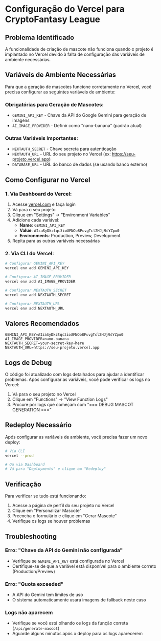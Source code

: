 # Configuração do Vercel para CryptoFantasy League

## Problema Identificado

A funcionalidade de criação de mascote não funciona quando o projeto é implantado no Vercel devido à falta de configuração das variáveis de ambiente necessárias.

## Variáveis de Ambiente Necessárias

Para que a geração de mascotes funcione corretamente no Vercel, você precisa configurar as seguintes variáveis de ambiente:

### Obrigatórias para Geração de Mascotes:
- `GEMINI_API_KEY` - Chave da API do Google Gemini para geração de imagens
- `AI_IMAGE_PROVIDER` - Definir como "nano-banana" (padrão atual)

### Outras Variáveis Importantes:
- `NEXTAUTH_SECRET` - Chave secreta para autenticação
- `NEXTAUTH_URL` - URL do seu projeto no Vercel (ex: https://seu-projeto.vercel.app)
- `DATABASE_URL` - URL do banco de dados (se usando banco externo)

## Como Configurar no Vercel

### 1. Via Dashboard do Vercel:
1. Acesse [vercel.com](https://vercel.com) e faça login
2. Vá para o seu projeto
3. Clique em "Settings" → "Environment Variables"
4. Adicione cada variável:
   - **Name**: `GEMINI_API_KEY`
   - **Value**: `AIzaSyDkztqc3ioUFNOo8PuvgTcl2HJj9dYZpo0`
   - **Environments**: Production, Preview, Development
5. Repita para as outras variáveis necessárias

### 2. Via CLI do Vercel:
```bash
# Configurar GEMINI_API_KEY
vercel env add GEMINI_API_KEY

# Configurar AI_IMAGE_PROVIDER
vercel env add AI_IMAGE_PROVIDER

# Configurar NEXTAUTH_SECRET
vercel env add NEXTAUTH_SECRET

# Configurar NEXTAUTH_URL
vercel env add NEXTAUTH_URL
```

## Valores Recomendados

```env
GEMINI_API_KEY=AIzaSyDkztqc3ioUFNOo8PuvgTcl2HJj9dYZpo0
AI_IMAGE_PROVIDER=nano-banana
NEXTAUTH_SECRET=your-secret-key-here
NEXTAUTH_URL=https://seu-projeto.vercel.app
```

## Logs de Debug

O código foi atualizado com logs detalhados para ajudar a identificar problemas. Após configurar as variáveis, você pode verificar os logs no Vercel:

1. Vá para o seu projeto no Vercel
2. Clique em "Functions" → "View Function Logs"
3. Procure por logs que começam com "=== DEBUG MASCOT GENERATION ==="

## Redeploy Necessário

Após configurar as variáveis de ambiente, você precisa fazer um novo deploy:

```bash
# Via CLI
vercel --prod

# Ou via Dashboard
# Vá para "Deployments" e clique em "Redeploy"
```

## Verificação

Para verificar se tudo está funcionando:

1. Acesse a página de perfil do seu projeto no Vercel
2. Clique em "Personalizar Mascote"
3. Preencha o formulário e clique em "Gerar Mascote"
4. Verifique os logs se houver problemas

## Troubleshooting

### Erro: "Chave da API do Gemini não configurada"
- Verifique se `GEMINI_API_KEY` está configurada no Vercel
- Certifique-se de que a variável está disponível para o ambiente correto (Production/Preview)

### Erro: "Quota exceeded"
- A API do Gemini tem limites de uso
- O sistema automaticamente usará imagens de fallback neste caso

### Logs não aparecem
- Verifique se você está olhando os logs da função correta (`/api/generate-mascot`)
- Aguarde alguns minutos após o deploy para os logs aparecerem